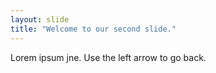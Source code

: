```yaml
---
layout: slide
title: "Welcome to our second slide."
---
```

Lorem ipsum jne.
Use the left arrow to go back.
